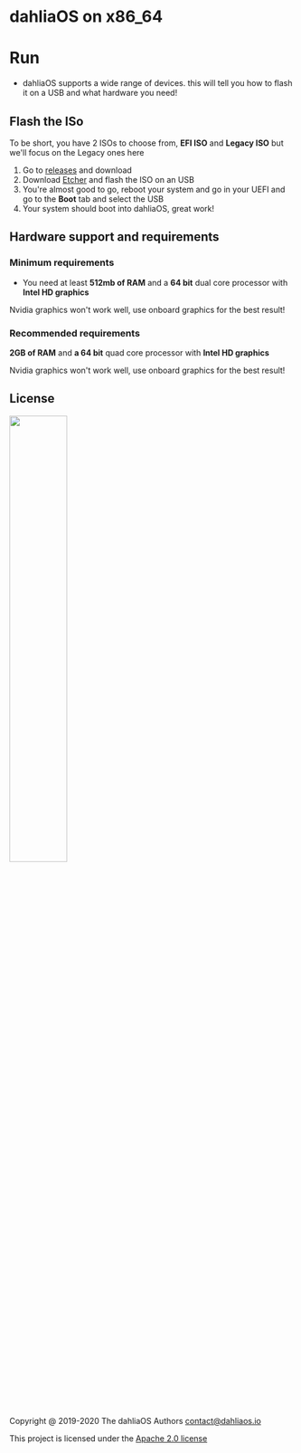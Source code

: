 # dahliaOS on x86_64

# Run 

- dahliaOS supports a wide range of devices. this will tell you how to flash it on a USB and what hardware you need!

## Flash the ISo

To be short, you have 2 ISOs to choose from, **EFI ISO** and **Legacy ISO** but we'll focus on the Legacy ones here


1. Go to [releases](https://github.com/dahlia-os/releases/releases/download/201004-x86_64/dahliaOS-201004-legacy.iso) and download
2. Download [Etcher](https://www.balena.io/etcher/) and flash the ISO on an USB
3. You're almost good to go, reboot your system and go in your UEFI and go to the **Boot** tab and select the USB
4. Your system should boot into dahliaOS, great work!

## Hardware support and requirements

### Minimum requirements

- You need at least **512mb of RAM** and a **64 bit** dual core processor with **Intel HD graphics**

Nvidia graphics won't work well, use onboard graphics for the best result!

### Recommended requirements

**2GB of RAM** and **a 64 bit** quad core processor with **Intel HD graphics**

Nvidia graphics won't work well, use onboard graphics for the best result!

## License

<p align="left">
  <img width="45%" src="https://github.com/dahlia-os/brand/blob/master/Logo%20SVGs/dahliaOS%20logo%20with%20text%20(drop%20shadow).svg"
</p>

Copyright @ 2019-2020 The dahliaOS Authors contact@dahliaos.io

This project is licensed under the [Apache 2.0 license](https://github.com/dahlia-os/documentation/blob/master/LICENSE)
